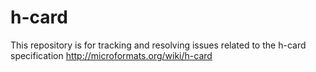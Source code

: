 # h-card
This repository is for tracking and resolving issues related to the h-card specification http://microformats.org/wiki/h-card
